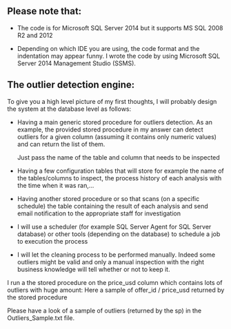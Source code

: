 Please note that:
------------------

- The code is for Microsoft SQL Server 2014 but it supports MS SQL 2008 R2 and 2012

- Depending on which IDE you are using, the code format and the indentation may appear funny. 
  I wrote the code by using Microsoft SQL Server 2014 Management Studio (SSMS).


The outlier detection engine:
-----------------------------
To give you a high level picture of my first thoughts, I will probably design the system at the
database level as follows:

- Having a main generic stored procedure for outliers detection. As an example, the provided
  stored procedure in my answer can detect outliers for a given column (assuming it contains
  only numeric values) and can return the list of them.

  Just pass the name of the table and column that needs to be inspected

- Having a few configuration tables that will store for example the name of the tables/columns
  to inspect, the process history of each analysis with the time when it was ran,...

- Having another stored procedure or so that scans (on a specific schedule) the table containing the
  result of each analysis and send email notification to the appropriate staff for investigation

- I will use a scheduler (for example SQL Server Agent for SQL Server database) or other tools
  (depending on the database) to schedule a job to execution the process

- I will let the cleaning process to be performed manually. Indeed some outliers might be valid and
  only a manual inspection with the right business knowledge will tell whether or not to keep it.


I run a the stored procedure on the price_usd column which contains lots of outliers with huge amount:
Here a sample of offer_id / price_usd returned by the stored procedure

Please have a look of a sample of outliers (returned by the sp) in the Outliers_Sample.txt file.
